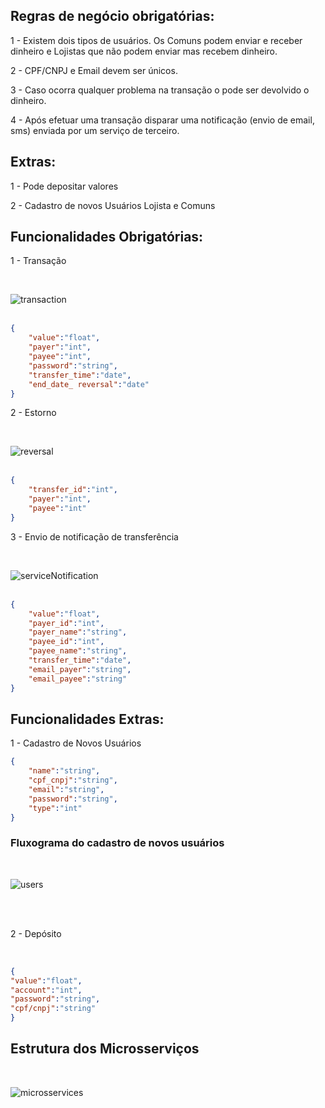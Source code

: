 ## Regras de negócio obrigatórias: 

1 - Existem dois tipos de usuários. Os Comuns podem enviar e receber dinheiro e Lojistas que não podem enviar mas recebem dinheiro. 

2 - CPF/CNPJ e Email devem ser únicos.

3  - Caso ocorra qualquer problema na transação o pode ser devolvido o dinheiro.

4 - Após efetuar uma transação disparar uma notificação (envio de email, sms) enviada por um serviço de terceiro.

## Extras:
1 - Pode depositar valores 

2 - Cadastro de novos Usuários Lojista e Comuns


## Funcionalidades Obrigatórias:

1 - Transação 

<br>

![transaction](images/transaction.PNG)
<br>
<br>


```json
{
	"value":"float",
	"payer":"int",
	"payee":"int",
	"password":"string", 
	"transfer_time":"date",
	"end_date_ reversal":"date" 
}
```

2 - Estorno 

<br>

![reversal](images/reversal.PNG)
<br>
<br>


```json
{
	"transfer_id":"int",
	"payer":"int",
	"payee":"int"
}
```

3 - Envio de notificação de transferência

<br>

![serviceNotification](images/serviceNotification.PNG)
<br>
<br>


```json
{
	"value":"float",
	"payer_id":"int",
	"payer_name":"string",
	"payee_id":"int",
	"payee_name":"string",
	"transfer_time":"date",
	"email_payer":"string",
	"email_payee":"string"
}
```


## Funcionalidades Extras:

1 - Cadastro de Novos Usuários

```json 
{
	"name":"string",
	"cpf_cnpj":"string",
	"email":"string",
	"password":"string",
	"type":"int"
}
```

### Fluxograma do cadastro de novos usuários

<br>

![users](images/insertUsers.PNG)

<br>
<br>


2 - Depósito 

<br>


```json
{
"value":"float",
"account":"int",
"password":"string",
"cpf/cnpj":"string"
}
```

## Estrutura dos Microsserviços

<br>

![microsservices](images/microsservices.PNG)

<br>
<br>